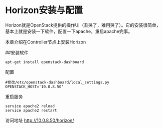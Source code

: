 # Horizon安装与配置

Horizon就是OpenStack提供的操作UI（丑哭了，难用哭了）。它的安装很简单，基本上就是安装一下软件，配置一下apache，重启apache完事。

本章介绍在Controller节点上安装Horizon

##安装软件
```
apt-get install openstack-dashboard
```
配置
```
#修改/etc/openstack-dashboard/local_settings.py
OPENSTACK_HOST='10.0.8.50'
```
重启服务
```
service apache2 reload
service apache2 restart
```
访问地址 http://10.0.8.50/horizon/

